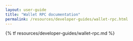 ```yaml
---
layout: user-guide
title: "Wallet RPC documentation"
permalink: /resources/developer-guides/wallet-rpc.html
---
```

{% tf resources/developer-guides/wallet-rpc.md %}
